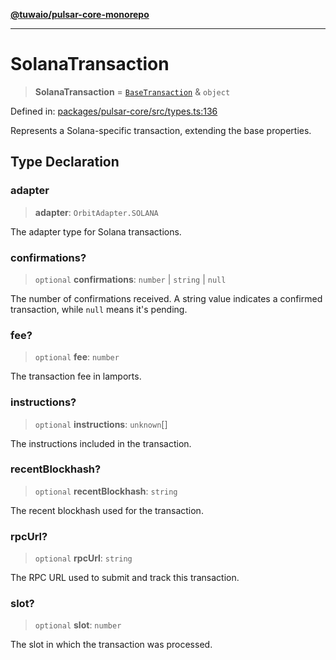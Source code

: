 [**@tuwaio/pulsar-core-monorepo**](../../../README.md)

***

# SolanaTransaction

> **SolanaTransaction** = [`BaseTransaction`](BaseTransaction.md) & `object`

Defined in: [packages/pulsar-core/src/types.ts:136](https://github.com/TuwaIO/pulsar-core/blob/a14a0910e81ded47cebdc68cb85e5e000bc20e3a/packages/pulsar-core/src/types.ts#L136)

Represents a Solana-specific transaction, extending the base properties.

## Type Declaration

### adapter

> **adapter**: `OrbitAdapter.SOLANA`

The adapter type for Solana transactions.

### confirmations?

> `optional` **confirmations**: `number` \| `string` \| `null`

The number of confirmations received. A string value indicates a confirmed transaction, while `null` means it's pending.

### fee?

> `optional` **fee**: `number`

The transaction fee in lamports.

### instructions?

> `optional` **instructions**: `unknown`[]

The instructions included in the transaction.

### recentBlockhash?

> `optional` **recentBlockhash**: `string`

The recent blockhash used for the transaction.

### rpcUrl?

> `optional` **rpcUrl**: `string`

The RPC URL used to submit and track this transaction.

### slot?

> `optional` **slot**: `number`

The slot in which the transaction was processed.
